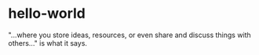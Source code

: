 # hello-world
"...where you store ideas, resources, or even share and discuss things with others..."  is what it says.
